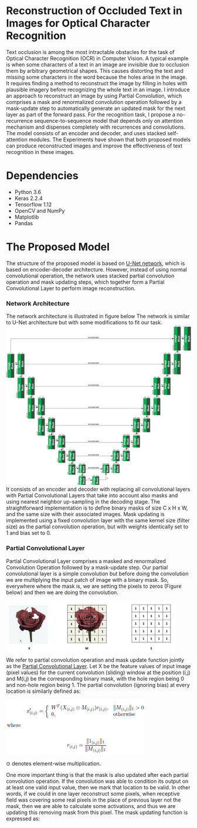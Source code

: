 # Reconstruction of Occluded Text in Images for Optical Character Recognition


Text occlusion is among the most intractable obstacles for the task of Optical
Character Recognition (OCR) in Computer Vision. A typical example
is when some characters of a text in an image are invisible due to occlusion
them by arbitrary geometrical shapes. This causes distorting the text and
missing some characters in the word because the holes arise in the image. It
requires finding a method to reconstruct the image by filling in holes with
plausible imagery before recognizing the whole text in an image. I introduce
an approach to reconstruct an image by using Partial Convolution,
which comprises a mask and renormalized convolution operation followed
by a mask-update step to automatically generate an updated mask for the
next layer as part of the forward pass. For the recognition task, I propose
a no-recurrence sequence-to-sequence model that depends only on attention
mechanism and dispenses completely with recurrences and convolutions. The
model consists of an encoder and decoder, and uses stacked self-attention
modules. The Experiments have shown that both proposed models can produce
reconstructed images and improve the effectiveness of text recognition
in these images.


# Dependencies
  - Python 3.6
  - Keras 2.2.4
  - Tensorflow 1.12
  - OpenCV and NumPy
  - Matplotlib
  - Pandas
  
# The Proposed Model
The structure of the proposed model is based on [U-Net network](https://arxiv.org/abs/1505.04597), which
is based on encoder-decoder architecture. However, instead of using normal
convolutional operation, the network uses stacked partial convolution
operation and mask updating steps, which together form a Partial Convolutional
Layer to perform image reconstruction.

### Network Architecture
The network architecture is illustrated in figure below The network is similar to U-Net architecture 
but with some modifications to fit our task. ![](image/architecture.png)
It consists of an encoder and decoder with replacing all convolutional layers with Partial Convolutional 
Layers that take into account also masks and using nearest neighbor up-sampling in the decoding stage. 
The straightforward implementation is to define binary masks of size C x H x W, and the same size with 
their associated images. Mask updating is implemented using a fixed convolution layer with the same 
kernel size (filter size) as the partial convolution operation, but with weights identically set 
to 1 and bias set to 0.

### Partial Convolutional Layer
Partial Convolutional Layer comprises a masked and renormalized Convolution
Operation followed by a mask-update step. Our partial convolutional
layer is a simple convolution but before
doing the convolution we are multiplying the input patch of image with a
binary mask. So, everywhere where the mask is, we are setting the pixels to
zeros (Figure below) and then we are doing the convolution.

![](image/Pconv.png)

We refer to partial convolution operation and mask update function
jointly as the [Partial Convolutional Layer](https://arxiv.org/abs/1804.07723).
Let X be the feature values of
input image (pixel values) for the current convolution (sliding) window at
the position (i,j) and M(i,j) be the corresponding binary mask, with the
hole region being 0 and non-hole region being 1. The partial convolution
(ignoring bias) at every location is similarly defined as:

![](image/p_eq.png)

⊙ denotes element-wise multiplication. 

One more important thing is that the mask
is also updated after each partial convolution operation. If the convolution
was able to condition its output on at least one valid input value, then we
mark that location to be valid. In other words, if we could in one layer reconstruct
some pixels, when receptive field was covering some real pixels in
the place of previous layer not the mask, then we are able to calculate some
activations, and thus we are updating this removing mask from this pixel.
The mask updating function is expressed as:
